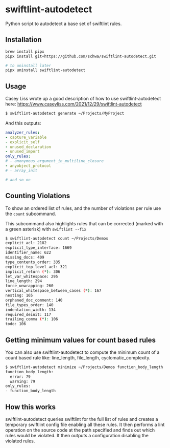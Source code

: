 # swiftlint-autodetect

Python script to autodetect a base set of swiftlint rules.

## Installation

```sh
brew install pipx
pipx install git+https://github.com/schwa/swiftlint-autodetect.git

# to uninstall later
pipx uninstall swiftlint-autodetect
```

## Usage

Casey Liss wrote up a good description of how to use swiftlint-autodetect here: https://www.caseyliss.com/2021/12/29/swiftlint-autodetect

```sh
$ swiftlint-autodetect generate ~/Projects/MyProject
```

And this outputs:

```yaml
analyzer_rules:
- capture_variable
- explicit_self
- unused_declaration
- unused_import
only_rules:
# - anonymous_argument_in_multiline_closure
- anyobject_protocol
# - array_init

# and so on
```

## Counting Violations

To show an ordered list of rules, and the number of violations per rule use the `count` subcommand.

This subcommand also highlights rules that can be corrected (marked with a green asterisk) with `swiftlint --fix`

```sh
$ swiftlint-autodetect count ~/Projects/Demos
explicit_acl: 2182
explicit_type_interface: 1669
identifier_name: 622
missing_docs: 409
type_contents_order: 335
explicit_top_level_acl: 321
implicit_return (*): 306
let_var_whitespace: 295
line_length: 294
force_unwrapping: 260
vertical_whitespace_between_cases (*): 167
nesting: 165
orphaned_doc_comment: 140
file_types_order: 140
indentation_width: 134
required_deinit: 117
trailing_comma (*): 106
todo: 106
```

## Getting minimum values for count based rules

You can also use swiftlint-autodetect to compute the minimum count of a count based rule like: line_length, file_length,
cyclomatic_complexity.

```sh
$ swiftlint-autodetect minimize ~/Projects/Demos function_body_length
function_body_length:
  error: 79
  warning: 79
only_rules:
- function_body_length
```
## How this works

swiftlint-autodetect queries swiftlint for the full list of rules and creates a temporary swiftlint config file enabling all these rules. It then performs a lint operation on the source code at the path specified and finds out which rules would be violated. It then outputs a configuration disabling the violated rules.
